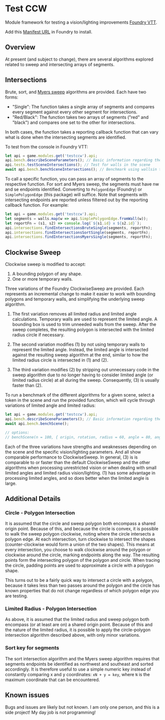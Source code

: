 # Test CCW

Module framework for testing a vision/lighting improvements [Foundry VTT](https://foundryvtt.com).

Add this [Manifest URL](https://github.com/caewok/fvtt-test-ccw/releases/latest/download/module.json) in Foundry to install.

## Overview

At present (and subject to change), there are several algorithms explored related to sweep
and intersecting arrays of segments.

## Intersections
Brute, sort, and [Myers sweep](https://publications.mpi-cbg.de/Myers_1985_5441.pdf) algorithms are provided. Each have two forms:
- "Single": The function takes a single array of segments and compares every segment against every other segment for intersections.
- "Red/Black": The function takes two arrays of segments ("red" and "black") and compares one set to the other for intersections.

In both cases, the function takes a reporting callback function that can vary what is done when the intersecting segments are identified.

To test from the console in Foundry VTT:
```js
let api = game.modules.get('testccw').api;
api.bench.describeSceneParameters(); // Basic information regarding the scene.
api.tests.testSceneIntersections(); // Test for walls in the scene
await api.bench.benchSceneIntersections(); // Benchmark using wallsin the scene
```

To call a specific function, you can pass an array of segments to the respective function. For sort and Myers sweep, the segments must have nw and se endpoints identified. Converting to `PolygonEdge` (Foundry) or `SimplePolygonEdge` (this package) will suffice. Note that segments with intersecting endpoints are reported unless filtered out by the reporting callback function. For example:
```js
let api = game.modules.get('testccw').api;
let segments = walls.map(w => api.SimplePolygonEdge.fromWall(w));
let reportFn = (s1, s2) => console.log(`${s1.id} x ${s2.id}`);
api.intersections.findIntersectionsBruteSingle(segments, reportFn);
api.intersections.findIntersectionsSortSingle(segments, reportFn);
api.intersections.findIntersectionsMyersSingle(segments, reportFn);
```

## Clockwise Sweep
Clockwise sweep is modified to accept:
1. A bounding polygon of any shape.
2. One or more temporary walls.

Three variations of the Foundry ClockwiseSweep are provided. Each represents an incremental change to make it easier to work with bounding polygons and temporary walls, and simplifying the underlying sweep algorithm.
1. The first variation removes all limited radius and limited angle calculations. Temporary walls are used to represent the limited angle. A bounding box is used to trim unneeded walls from the sweep. After the sweep completes, the resulting polygon is intersected with the limited radius circle if necessary.

2. The second variation modifies (1) by not using temporary walls to represent the limited angle. Instead, the limited angle is intersected against the resulting sweep algorithm at the end, similar to how the limited radius circle is intersected in (1) and (2).

3. The third variation modifies (2) by stripping out unnecessary code in the sweep algorithm due to no longer having to consider limited angle (or limited radius circle) at all during the sweep. Consequently, (3) is usually faster than (2).

To run a benchmark of the different algorithms for a given scene, select a token in the scene and run the provided function, which will cycle through variations of limited angle and limited radius:
```js
let api = game.modules.get('testccw').api;
api.bench.describeSceneParameters(); // Basic information regarding the scene.
await api.bench.benchScene();

// options:
// benchScene(n = 100, { origin, rotation, radius = 60, angle = 80, angle2 = 280 }
```

Each of the three variations have strengths and weaknesses depending on the scene and the specific vision/lighting parameters. And all show comparable performance to ClockwiseSweep. In general, (3) is is comparable to or faster than the default ClockwiseSweep and the other algorithms when processing unrestricted vision or when dealing with small limited angles and limited radius vision/lighting. (1) has some advantage in processing limited angles, and so does better when the limited angle is large.

## Additional Details

### Circle - Polygon Intersection
It is assumed that the circle and sweep polygon both encompass a shared origin point. Because of this, and because the circle is convex, it is possible to walk the sweep polygon clockwise, noting where the circle intersects a polygon edge. At each intersection, turn clockwise to intersect the shapes (counter-clockwise would form a union of the two shapes). This means at every intersection, you choose to walk clockwise around the polygon or clockwise around the circle, marking endpoints along the way. The resulting points form the intersecting polygon of the polygon and circle. When tracing the circle, padding points are used to approximate a circle with a polygon shape.

This turns out to be a fairly quick way to intersect a circle with a polygon, because it takes less than two passes around the polygon and the circle has known properties that do not change regardless of which polygon edge you are testing.

### Limited Radius - Polygon Intersection
As above, it is assumed that the limited radius and sweep polygon both encompass (or at least are on) a shared origin point. Because of this and the nature of the limited radius, it is possible to apply the circle-polygon intersection algorithm described above, with only minor variations.

### Sort key for segments
The sort intersection algorithm and the Myers sweep algorithm requires that segments endpoints be identified as northwest and southeast and sorted accordingly. It is therefore useful to use a simple numeric key instead of constantly comparing x and y coordinates: `xN + y = key`, where `N` is the maximum coordinate that can be encountered.

## Known issues

Bugs and issues are likely but not known. I am only one person, and this is a side project! My day job is not programming!

